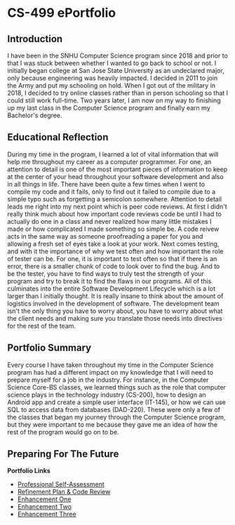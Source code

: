 # CS-499 ePortfolio

## Introduction

I have been in the SNHU Computer Science program since 2018 and prior to that I was stuck between whether I wanted to go back to school or not. I initially began college at San Jose State University as an undeclared major, only because engineering was heavily impacted. I decided in 2011 to join the Army and put my schooling on hold. When I got out of the military in 2018, I decided to try online classes rather than in person schooling so that I could still work full-time. Two years later, I am now on my way to finishing up my last class in the Computer Science program and finally earn my Bachelor's degree.

## Educational Reflection

During my time in the program, I learned a lot of vital information that will help me throughout my career as a computer programmer. For one, an attention to detail is one of the most important pieces of information to keep at the center of your head throughout your software development and also in all things in life. There have been quite a few times when I went to compile my code and it fails, only to find out it failed to compile due to a simple typo such as forgetting a semicolon somewhere. Attention to detail leads me right into my next point which is peer code reviews. At first I didn't really think much about how important code reviews code be until I had to actually do one in a class and never realized how many little mistakes I made or how complicated I made something so simple be. A code reivew acts in the same way as someone proofreading a paper for you and allowing a fresh set of eyes take a look at your work. Next comes testing, and with it the importance of why we test often and how important the role of tester can be. For one, it is important to test often so that if there is an error, there is a smaller chunk of code to look over to find the bug. And to be the tester, you have to find ways to truly test the strength of your program and try to break it to find the flaws in our programs. All of this culminates into the entire Software Development Lifecycle which is a lot larger than I initially thought. It is really insane to think about the amount of logistics involved in the development of software. The development team isn't the only thing you have to worry about, you have to worry about what the client needs and making sure you translate those needs into directives for the rest of the team.

## Portfolio Summary

Every course I have taken throughout my time in the Computer Science program has had a different impact on my knowledge that I will need to prepare myself for a job in the industry. For instance, in the Computer Science Core-BS classes, we learned things such as the role that computer science plays in the technology industry (CS-200), how to design an Android app and create a simple user interface (IT-145), or how we can use SQL to access data from databases (DAD-220). These were only a few of the classes that began my journey through the Computer Science program, but they were important to me because they gave me an idea of how the rest of the program would go on to be. 



## Preparing For The Future


**Portfolio Links**<br>
* [Professional Self-Assessment](https://rdiaz053.github.io/CS-499/index.html)<br>
* [Refinement Plan & Code Review](https://rdiaz053.github.io/CS-499/CodeReview.html)<br>
* [Enhancement One](https://rdiaz053.github.io/CS-499/EnhancementOne.html)<br>
* [Enhancement Two](https://rdiaz053.github.io/CS-499/EnhancementTwo.html)<br>
* [Enhancement Three](https://rdiaz053.github.io/CS-499/EnhancementThree.html)
